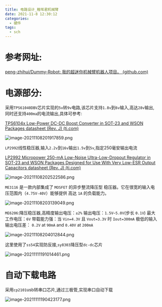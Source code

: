 ```yaml
---
title: 电路设计_稚晖君机械臂
date: 2021-11-8 12:30:12
categories:
  - 硬件
tags:
  - sch
---
```


# 参考网址:

[peng-zhihui/Dummy-Robot: 我的超迷你机械臂机器人项目。 (github.com)](https://github.com/peng-zhihui/Dummy-Robot)

# 电源部分:

采用`TPS61040DBV`芯片实现的`5v`转`9v`电路,该芯片支持`1.8v`到`6v`输入,高达`28v`输出,同时还支持`400ma`的电流输出,具体可参考:

[TPS6104x Low-Power DC-DC Boost Converter in SOT-23 and WSON Packages datasheet (Rev. J) (ti.com)](https://www.ti.com/cn/lit/ds/symlink/tps61040.pdf?ts=1636365714478)

![image-20211108201917859.png](https://i.loli.net/2021/11/08/S7a8ycYL5rbvmOe.png)

`LP2992`线性稳压器,输入`2.2v`到`16v`输出`1.5v`到`5v`,指定250毫安输出电流

[LP2992 Micropower 250-mA Low-Noise Ultra-Low-Dropout Regulator in SOT-23 and WSON Packages Designed for Use With Very Low-ESR Output Capacitors datasheet (Rev. J) (ti.com)](https://www.ti.com/cn/lit/ds/symlink/lp2992.pdf?ts=1636360611776)

![image-20211108202522586.png](https://i.loli.net/2021/11/08/Pc1Nxinl3avWTtG.png)

`ME3116` 是一款内部集成了 `MOSFET` 的异步整流降压型 稳压器。它在很宽的输入电压范围内（`4.75V-40V`）能够提供 高达 `1A` 的负载能力。

![image-20211108203139049.png](https://i.loli.net/2021/11/08/nWz2I4P8y5dTol3.png)

`ME6206`:降压稳压器,高精度输出电压：`±2%`   输出电压：`1.5V~5.0V`(步长 `0.1V`)  最大工作电压：`6V` 带载能力强：当 `Vin=4.3V` 且 `Vout=3.3V` 时 `Iout=300mA`  极低的输入输出电压差： `0.2V` at `90mA` and `0.40V` at `200mA`

![image-20211108204012844.png](https://i.loli.net/2021/11/08/XljkeHb6N1pcW4y.png)

这里使用了`ss54`实现防反接,`sy8303`降压型`dc-dc`芯片

![image-20211111191014461.png](https://i.loli.net/2021/11/11/POs7cb8Yxo3TvEU.png)

# 自动下载电路

采用`cp2101`usb转串口芯片,通过三极管,实现串口自动下载

![image-20211111190423177.png](https://i.loli.net/2021/11/11/U3pDMn8Qt1cTLvl.png)

